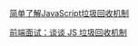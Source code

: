 [简单了解JavaScript垃圾回收机制](https://juejin.im/post/5a6b3fcaf265da3e2c385375)

[前端面试：谈谈 JS 垃圾回收机制](https://blog.fundebug.com/2019/03/25/javascript-memory-garbage-collection/)